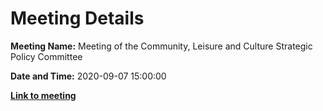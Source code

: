 # Meeting Details

**Meeting Name:** Meeting of the Community, Leisure and Culture Strategic Policy Committee

**Date and Time:** 2020-09-07 15:00:00

**<a href="https://www.limerick.ie/council/whats-on/meeting-community-leisure-and-culture-strategic-policy-committee-2" target="_blank">Link to meeting</a>**
